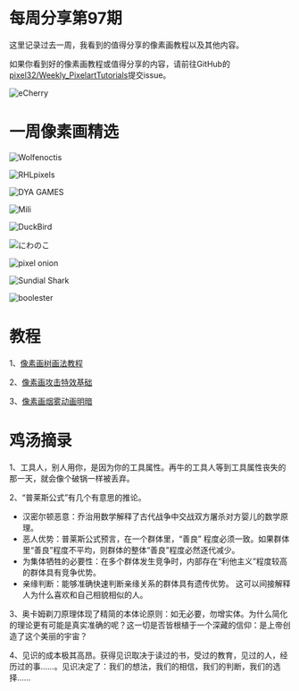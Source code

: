 # 每周分享第97期

这里记录过去一周，我看到的值得分享的像素画教程以及其他内容。

如果你看到好的像素画教程或值得分享的内容，请前往GitHub的[pixel32/Weekly_PixelartTutorials](https://github.com/pixel32/Weekly_PixelartTutorials "pixel32/Weekly_PixelartTutorials")提交issue。

![eCherry](https://pbs.twimg.com/media/Eg_GLNYX0AAMUjJ?format=png&name=medium)

# 一周像素画精选

![Wolfenoctis
](https://pbs.twimg.com/media/EhA4GrVXgAEUfCX?format=png&name=small)

![RHLpixels
](https://pbs.twimg.com/media/Eg_lYGvXcAU5YEQ?format=png&name=small)

![DYA GAMES
](https://pbs.twimg.com/media/EhA3Y_ZXkAEVZxu?format=jpg&name=large)

![Mili
](https://pbs.twimg.com/media/EhBOtYPX0AAUUqY?format=png&name=large)

![DuckBird
](https://pbs.twimg.com/media/EhBPBpZVoAAnTT6?format=png&name=small)

![にわのこ
](https://pbs.twimg.com/media/Eg-VGL2U8AAfM7P?format=png&name=900x900)

![pixel onion
](https://pbs.twimg.com/media/EhBucEPXkAAQ9jp?format=png&name=4096x4096)

![Sundial Shark
](https://pbs.twimg.com/media/Eg-fVv4VkAEpZt-?format=png&name=medium)

![boolester
](https://pbs.twimg.com/media/Eg8zqflWoAArR_M?format=png&name=900x900)

# 教程

1、[像素画树画法教程](https://mp.weixin.qq.com/s/O5skWKrbyx2JfFLZGVuvhQ)

2、[像素画攻击特效基础](https://mp.weixin.qq.com/s/KvIPc304n4NayVMLrl7I5A)

3、[像素画烟雾动画明暗](https://mp.weixin.qq.com/s/eW-ZqbyAsgNdjYil5b6-Gw)

# 鸡汤摘录

1、工具人，别人用你，是因为你的工具属性。再牛的工具人等到工具属性丧失的那一天，就会像个破锅一样被丢弃。

2、“普莱斯公式”有几个有意思的推论。
- 汉密尔顿恶意：乔治用数学解释了古代战争中交战双方屠杀对方婴儿的数学原理。
- 恶人优势：普莱斯公式预言，在一个群体里，“善良” 程度必须一致。如果群体里“善良”程度不平均，则群体的整体“善良”程度必然逐代减少。
- 为集体牺牲的必要性：在多个群体发生竞争时，内部存在“利他主义”程度较高的群体具有竞争优势。
- 亲缘判断：能够准确快速判断亲缘关系的群体具有遗传优势。 这可以间接解释人为什么喜欢和自己相貌相似的人。

3、奥卡姆剃刀原理体现了精简的本体论原则：如无必要，勿增实体。为什么简化的理论更有可能是真实准确的呢？这一切是否皆根植于一个深藏的信仰：是上帝创造了这个美丽的宇宙？

4、见识的成本极其高昂。获得见识取决于读过的书，受过的教育，见过的人，经历过的事……。见识决定了：我们的想法，我们的相信，我们的判断，我们的选择……




